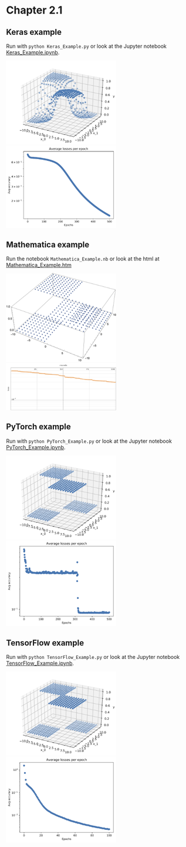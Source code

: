 # Chapter 2.1


## Keras example
Run with `python Keras_Example.py` or look at the Jupyter notebook [Keras_Example.ipynb](./Keras_Example/Keras_Example.ipynb).

<img src="./Keras_Example/example_function.png" width="300px"/> <img src="./Keras_Example/example_loss.png" width="300px"/>

## Mathematica example
Run the notebook `Mathematica_Example.nb` or look at the html at [Mathematica_Example.htm](Mathematica_Example/Mathematica_Example.htm)

<img src="./Mathematica_Example/example_function.png" width="300px"/> <img src="./Mathematica_Example/example_loss.png" width="300px"/>


## PyTorch example
Run with `python PyTorch_Example.py` or look at the Jupyter notebook [PyTorch_Example.ipynb](PyTorch_Example/PyTorch_Example.ipynb).

<img src="./PyTorch_Example/example_function.png" width="300px"/> <img src="./PyTorch_Example/example_loss.png" width="300px"/>


## TensorFlow example
Run with `python TensorFlow_Example.py` or look at the Jupyter notebook [TensorFlow_Example.ipynb](TensorFlow_Example/TensorFlow_Example.ipynb).

<img src="./TensorFlow_Example/example_function.png" width="300px"/> <img src="./TensorFlow_Example/example_loss.png" width="300px"/>